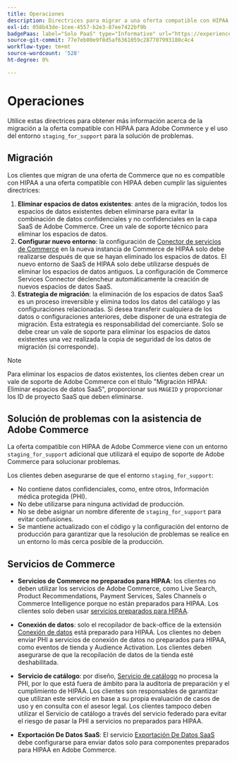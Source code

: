 ```yaml
---
title: Operaciones
description: Directrices para migrar a una oferta compatible con HIPAA y utilizar el entorno de ensayo secundario para la resolución de problemas.
exl-id: 058b43de-1cee-4557-b2e3-87ee7422bf9b
badgePaas: label="Solo PaaS" type="Informative" url="https://experienceleague.adobe.com/en/docs/commerce/user-guides/product-solutions" tooltip="Se aplica solo a proyectos de Adobe Commerce en la nube (infraestructura PaaS administrada por Adobe) y a proyectos locales."
source-git-commit: 77e7eb00e9f8d5af6361059c287707993180c4c4
workflow-type: tm+mt
source-wordcount: '528'
ht-degree: 0%

---
```


# Operaciones

Utilice estas directrices para obtener más información acerca de la migración a la oferta compatible con HIPAA para Adobe Commerce y el uso del entorno `staging_for_support` para la solución de problemas.

## Migración

Los clientes que migran de una oferta de Commerce que no es compatible con HIPAA a una oferta compatible con HIPAA deben cumplir las siguientes directrices:

1. **Eliminar espacios de datos existentes**: antes de la migración, todos los espacios de datos existentes deben eliminarse para evitar la combinación de datos confidenciales y no confidenciales en la capa SaaS de Adobe Commerce. Cree un vale de soporte técnico para eliminar los espacios de datos.
1. **Configurar nuevo entorno**: la configuración de [Conector de servicios de Commerce](https://experienceleague.adobe.com/en/docs/commerce/user-guides/integration-services/saas) en la nueva instancia de Commerce de HIPAA solo debe realizarse después de que se hayan eliminado los espacios de datos. El nuevo entorno de SaaS de HIPAA solo debe utilizarse después de eliminar los espacios de datos antiguos. La configuración de Commerce Services Connector déclencheur automáticamente la creación de nuevos espacios de datos SaaS.
1. **Estrategia de migración**: la eliminación de los espacios de datos SaaS es un proceso irreversible y elimina todos los datos del catálogo y las configuraciones relacionadas. Si desea transferir cualquiera de los datos o configuraciones anteriores, debe disponer de una estrategia de migración. Esta estrategia es responsabilidad del comerciante. Solo se debe crear un vale de soporte para eliminar los espacios de datos existentes una vez realizada la copia de seguridad de los datos de migración (si corresponde).

>[!NOTE]
>Para eliminar los espacios de datos existentes, los clientes deben crear un vale de soporte de Adobe Commerce con el título &quot;Migración HIPAA: Eliminar espacios de datos SaaS&quot;, proporcionar sus `MAGEID` y proporcionar los ID de proyecto SaaS que deben eliminarse.

## Solución de problemas con la asistencia de Adobe Commerce

La oferta compatible con HIPAA de Adobe Commerce viene con un entorno `staging_for_support` adicional que utilizará el equipo de soporte de Adobe Commerce para solucionar problemas.

Los clientes deben asegurarse de que el entorno `staging_for_support`:

- No contiene datos confidenciales, como, entre otros, Información médica protegida (PHI).
- No debe utilizarse para ninguna actividad de producción.
- No se debe asignar un nombre diferente de `staging_for_support` para evitar confusiones.
- Se mantiene actualizado con el código y la configuración del entorno de producción para garantizar que la resolución de problemas se realice en un entorno lo más cerca posible de la producción.

## Servicios de Commerce

- **Servicios de Commerce no preparados para HIPAA**: los clientes no deben utilizar los servicios de Adobe Commerce, como Live Search, Product Recommendations, Payment Services, Sales Channels o Commerce Intelligence porque no están preparados para HIPAA. Los clientes solo deben usar [servicios preparados para HIPAA](overview.md).

- **Conexión de datos**: solo el recopilador de back-office de la extensión [Conexión de datos](https://experienceleague.adobe.com/en/docs/commerce/data-connection/overview) está preparado para HIPAA. Los clientes no deben enviar PHI a servicios de conexión de datos no preparados para HIPAA, como eventos de tienda y Audience Activation. Los clientes deben asegurarse de que la recopilación de datos de la tienda esté deshabilitada.

- **Servicio de catálogo**: por diseño, [Servicio de catálogo](https://experienceleague.adobe.com/en/docs/commerce/catalog-service/overview) no procesa la PHI, por lo que está fuera de ámbito para la auditoría de preparación y el cumplimiento de HIPAA. Los clientes son responsables de garantizar que utilizan este servicio en base a su propia evaluación de casos de uso y en consulta con el asesor legal. Los clientes tampoco deben utilizar el Servicio de catálogo a través del servicio federado para evitar el riesgo de pasar la PHI a servicios no preparados para HIPAA.

- **Exportación De Datos SaaS**: El servicio [Exportación De Datos SaaS](https://experienceleague.adobe.com/en/docs/commerce/saas-data-export/overview) debe configurarse para enviar datos solo para componentes preparados para HIPAA en Adobe Commerce.
